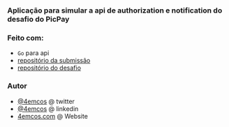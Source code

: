 ### Aplicação para simular a api de authorization e notification do desafio do PicPay

### Feito com:

- `Go` para api 
- [repositório da submissâo](https://github.com/4emcos/pixel-pay)
- [repositório do desafio](https://github.com/PicPay/picpay-desafio-backend)


### Autor

- [@4emcos](https://twitter.com/4emcos) @ twitter
- [@4emcos](https://www.linkedin.com/in/4emcos/) @ linkedin
- [4emcos.com](https://www.4emcos.com/) @ Website
